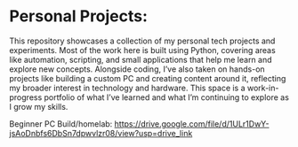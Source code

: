 # Personal Projects:

This repository showcases a collection of my personal tech projects and experiments. Most of the work here is built using Python, covering areas like automation, scripting, and small applications that help me learn and explore new concepts. Alongside coding, I’ve also taken on hands-on projects like building a custom PC and creating content around it, reflecting my broader interest in technology and hardware. This space is a work-in-progress portfolio of what I’ve learned and what I’m continuing to explore as I grow my skills.

Beginner PC Build/homelab: https://drive.google.com/file/d/1ULr1DwY-jsAoDnbfs6DbSn7dpwvlzr08/view?usp=drive_link
